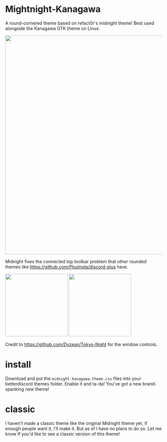 # Mightnight-Kanagawa

A round-cornered theme based on refact0r's midnight theme!
Best used alongside the Kanagawa GTK theme on Linux.

<img width=700 src="https://i.imgur.com/EimyZXe.png">

Midnight fixes the connected top toolbar problem that other rounded themes like https://github.com/PlusInsta/discord-plus have.

<img height=200 src="https://user-images.githubusercontent.com/34758569/136284982-33fedd41-3438-404e-8bb0-373646fa9732.png"> <img height=200 src="https://user-images.githubusercontent.com/34758569/136284990-a0ca1ef4-bc08-4d19-9899-21f071393be8.png">

Credit to https://github.com/Dyzean/Tokyo-Night for the window controls.

# install

Download and put the `midnight-kanagawa.theme.css` files into your betterdiscord themes folder.
Enable it and ta-da! You've got a new brand-spanking new theme!


# classic

I haven't made a classic theme like the original Midnight theme yet, if enough people want it, I'll make it. But as of I have no plans to do so.
Let me know If you'd like to see a classic version of this theme!
